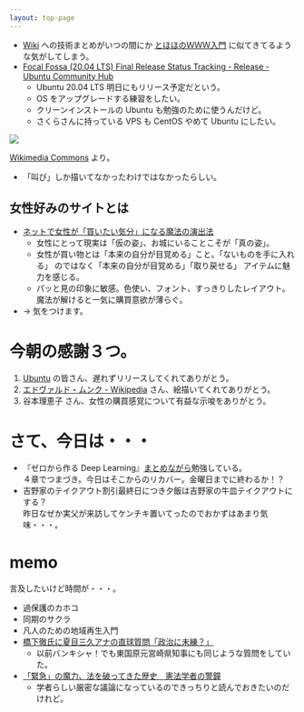 ```yaml
---
layout: top-page
---
```


* [Wiki](https://github.com/izudon/izudon.github.io/wiki)
  への技術まとめがいつの間にか
  [とほほのＷＷＷ入門](http://www.tohoho-web.com/)
  に似てきてるような気がしてしまう。
* [Focal Fossa (20.04 LTS) Final Release Status Tracking - Release - Ubuntu Community Hub](https://discourse.ubuntu.com/t/focal-fossa-20-04-lts-final-release-status-tracking/15366/1)
  * Ubuntu 20.04 LTS 明日にもリリース予定だという。
  * OS をアップグレードする練習をしたい。
  * クリーンインストールの Ubuntu も勉強のために使うんだけど。
  * さくらさんに持っている VPS も CentOS やめて Ubuntu にしたい。
  
[![](https://upload.wikimedia.org/wikipedia/commons/thumb/c/c7/Edvard_Munch_-_Morning_%281884%29.jpg/1094px-Edvard_Munch_-_Morning_%281884%29.jpg)](https://commons.wikimedia.org/wiki/File:Edvard_Munch_-_Morning_(1884).jpg)

[Wikimedia Commons](https://commons.wikimedia.org/) より。

* 「叫び」しか描いてなかったわけではなかったらしい。


## 女性好みのサイトとは

* [ネットで女性が「買いたい気分」になる魔法の演出法](https://diamond.jp/articles/-/163748)
  * 女性にとって現実は「仮の姿」、お城にいることこそが「真の姿」。
  * 女性が買い物とは「本来の自分が目覚める」こと。「ないものを手に入れる」
    のではなく「本来の自分が目覚める」「取り戻せる」
    アイテムに魅力を感じる。
  * パッと見の印象に敏感。色使い、フォント、すっきりしたレイアウト。
    魔法が解けると一気に購買意欲が薄らぐ。
* -> 気をつけます。


# 今朝の感謝３つ。

1. [Ubuntu](https://ubuntu.com/) の皆さん、遅れずリリースしてくれてありがとう。
2. [エドヴァルド・ムンク - Wikipedia](https://ja.wikipedia.org/wiki/%E3%82%A8%E3%83%89%E3%83%B4%E3%82%A1%E3%83%AB%E3%83%89%E3%83%BB%E3%83%A0%E3%83%B3%E3%82%AF) さん、絵描いてくれてありがとう。
3. 谷本理恵子 さん、女性の購買感覚について有益な示唆をありがとう。


# さて、今日は・・・

* 『ゼロから作る Deep Learning』[まとめながら](https://github.com/izudon/izudon.github.io/wiki/ゼロから作る-Deep-Learning)勉強している。  
  ４章でつまづき。今日はそこからのリカバー。金曜日までに終わるか！？
* 吉野家のテイクアウト割引最終日につき夕飯は吉野家の牛皿テイクアウトにする？  
  昨日なぜか実父が来訪してケンチキ置いてったのでおかずはあまり気味・・・。

# memo

言及したいけど時間が・・・。

* 過保護のカホコ
* 同期のサクラ
* 凡人のための地域再生入門
* [橋下徹氏に夏目三久アナの直球質問「政治に未練？」](https://www.sponichi.co.jp/entertainment/news/2020/04/21/kiji/20200421s00041000211000c.html)
  * 以前バンキシャ！でも東国原元宮崎県知事にも同じような質問をしていた。
* [「緊急」の魔力、法を破ってきた歴史　憲法学者の警鐘](https://digital.asahi.com/articles/ASN4K3CQ3N4BUPQJ00C.html)
  * 学者らしい厳密な議論になっているのできっちりと読んでおきたいのだけれど。
